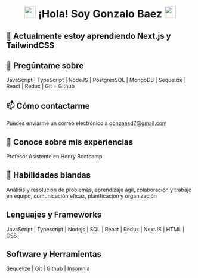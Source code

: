 <!-- Encabezado con animación -->
<h1 align="center">
  <img src="https://media.giphy.com/media/l0MYt5jPR6QX5pnqM/giphy.gif" width="30"> ¡Hola! Soy Gonzalo Baez <img src="https://media.giphy.com/media/l0MYt5jPR6QX5pnqM/giphy.gif" width="30">
</h1>

<!-- Sección de aprendizaje actual -->
## 🌱 Actualmente estoy aprendiendo Next.js y TailwindCSS


<!-- Sección de temas para preguntar -->
## 💬 Pregúntame sobre
JavaScript | TypeScript | NodeJS | PostgresSQL | MongoDB | Sequelize | React | Redux | Git + Github

<!-- Sección de cómo contactar -->
## 📫 Cómo contactarme
Puedes enviarme un correo electrónico a gonzaasd7@gmail.com

<!-- Sección de experiencia -->
## 📄 Conoce sobre mis experiencias
Profesor Asistente en Henry Bootcamp

<!-- Sección de habilidades -->
## 📄 Habilidades blandas
Análisis y resolución de problemas, aprendizaje ágil, colaboración y trabajo en equipo, comunicación eficaz, planificación y organización

<!-- Sección de lenguajes y marcos -->
## Lenguajes y Frameworks
JavaScript | Typescript | Nodejs | SQL | React | Redux | NextJS | HTML | CSS

<!-- Sección de software y herramientas -->
## Software y Herramientas
 Sequelize | Git | Github | Insomnia

